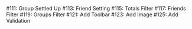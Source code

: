 #111: Group Settled Up
#113: Friend Setting
#115: Totals Filter
#117: Friends Filter
#119: Groups Filter
#121: Add Toolbar
#123: Add Image
#125: Add Validation